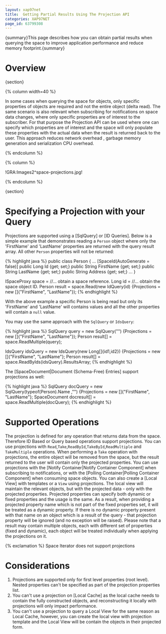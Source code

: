 ```yaml
---
layout: xap97net
title:  Getting Partial Results Using The Projection API
categories: XAP97NET
page_id: 63799308
---
```


{summary}This page describes how you can obtain partial results when querying the space to improve application performance and reduce memory footprint.{summary}

# Overview

{section}

{% column width=40 %}

In some cases when querying the space for objects, only specific properties of objects are required and not the entire object (delta read). The same scenario is also relevant when subscribing for notifications on space data changes, where only specific properties are of interest to the subscriber. For that purpose the Projection API can be used where one can specify which properties are of interest and the space will only populate these properties with the actual data when the result is returned back to the user. This approach reduces network overhead , garbage memory generation and serialization CPU overhead.

{% endcolumn %}

{% column %}

!GRA:Images2^space-projections.jpg!

{% endcolumn %}

{section}

# Specifying a Projection with your Query

Projections are supported using a [SqlQuery] or [ID Queries]. Below is a simple example that demonstrates reading a `Person` object where only the 'FirstName' and 'LastName' properties are returned with the query result array. All other `Person` properties will not be returned:

{% highlight java %}
public class Person
{
  ...
  [SpaceId(AutoGenerate = false)]
  public Long Id {get; set;}
  public String FirstName {get; set;}
  public String LastName {get; set;}
  public String Address {get; set;}
  ...
}

ISpaceProxy space = //... obtain a space reference.
Long id = //... obtain the space object ID.
Person result = space.Read<Person>(new IdQuery<Person>(id) {Projections = new []{"FirstName", "LastName"});
{% endhighlight %}


With the above example a specific Person is being read but only its 'FirstName' and 'LastName' will contains values and all the other properties will contain a `null` value.

You may use the same approach with the `SqlQuery` or `IdsQuery`:

{% highlight java %}
SqlQuery<Person> query = new SqlQuery<Person>("") {Projections = new []{"FirstName", "LastName"});
Person result[] = space.ReadMultiple(query);

IdsQuery<Person> idsQuery = new IdsQuery<Person>(new Long[]{id1,id2}) {Projections = new []{"FirstName", "LastName"};
Person result[] = space.ReadByIds(idsQuery).ResultsArray;
{% endhighlight %}


The [SpaceDocument|Document (Schema-Free) Entries] support projections as well:

{% highlight java %}
SqlQuery<SpaceDocument> docQuery = new SqlQuery<SpaceDocument>(typeof(Person).Name ,"") {Projections = new []{"FirstName", "LastName"};
SpaceDocument docresult[] = space.ReadMultiple(docQuery);
{% endhighlight %}


# Supported Operations

The projection is defined for any operation that returns data from the space. Therefore ID Based or Query based operations support projections. You can use projections with `Read`,`Take`,`ReadById`,`TakeById`,`ReadMultiple` and `TakeMultiple` operations. When performing a `Take` operation with projections, the entire object will be removed from the space, but the result returned to the user will contain only the projected properties.
You can use projections with the [Notify Container|Notify Container Component] when subscribing to notifications, or with the [Polling Container|Polling Container Component] when consuming space objects. You can also create a [Local View] with templates or a `View` using projections. The local view will maintain the relevant objects, but with the projected data - only with the projected properties.
Projected properties can specify both dynamic or fixed properties and the usage is the same. As a result, when providing a projected property name which is not part of the fixed properties set, it will be treated as a dynamic property. If there is no dynamic property present with that name on an object which is a result of the query - that projection property will be ignored (and no exception will be raised). Please note that a result may contain multiple objects, each with different set of properties (fixed and dynamic), each object will be treated individually when applying the projections on it.

{% exclamation %} Space Iterator does not support projections

# Considerations

1. Projections are supported only for first level properties (root level). Nested properties can't be specified as part of the projection properties list.
2. You can't use a projection on [Local Cache] as the local cache needs to contain the fully constructed objects, and reconstructing it locally with projections will only impact performance.
3. You can't use a projection to query a Local View for the same reason as Local Cache, however, you can create the local view with projection template and the Local View will be contain the objects in their projected form.
